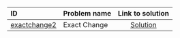 | ID | Problem name | Link to solution |
|:---|:---|:---:|
| [exactchange2](https://open.kattis.com/problems/exactchange2) | Exact Change | [Solution](https://github.com/versenyi98/kattis-solutions/tree/main/solutions/Exact%20Change)|
